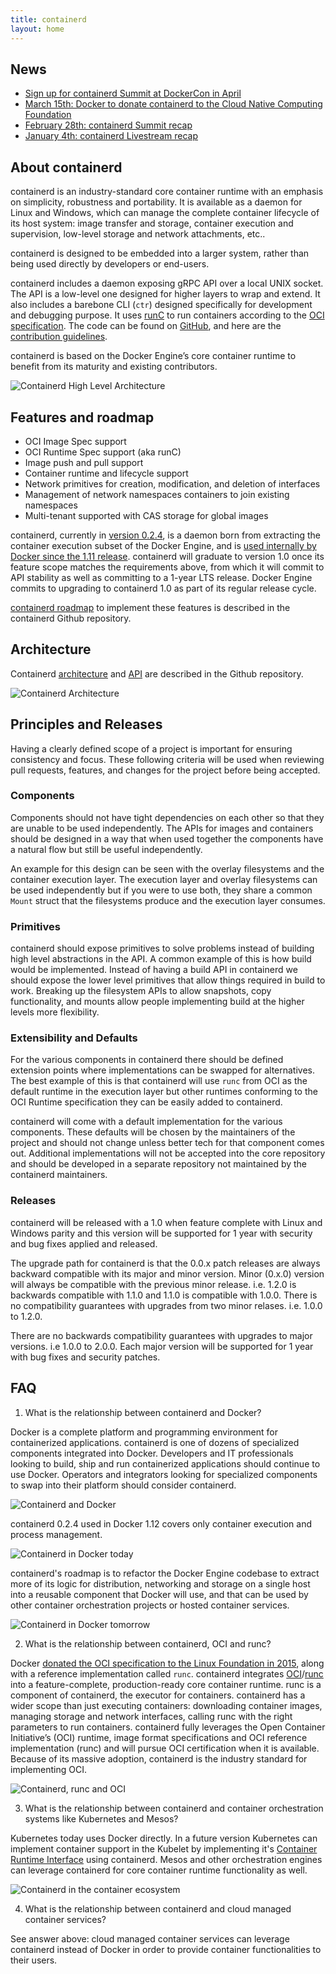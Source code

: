 ```yaml
---
title: containerd
layout: home
---
```


## News

* [Sign up for containerd Summit at DockerCon in April](dockercon-summit)
* [March 15th: Docker to donate containerd to the Cloud Native Computing Foundation](https://blog.docker.com/2017/03/docker-donates-containerd-to-cncf/)
* [February 28th: containerd Summit recap](https://blog.docker.com/2017/02/containerd-summit-recap-slides-videos-meeting-notes/)
* [January 4th: containerd Livestream recap](https://blog.docker.com/2017/01/containerd-livestream-recap)

## About containerd

containerd is an industry-standard core container runtime with an emphasis on simplicity, robustness and portability. It is available as a daemon for Linux and Windows, which can manage the complete container lifecycle of its host system: image transfer and storage, container execution and supervision, low-level storage and network attachments, etc..

containerd is designed to be embedded into a larger system, rather than being used directly by developers or end-users.

containerd includes a daemon exposing gRPC API over a local UNIX socket. The API is a low-level one designed for higher layers to wrap and extend. It also includes a barebone CLI (`ctr`) designed specifically for development and debugging purpose. It uses [runC](https://github.com/opencontainers/runc) to run containers according to the [OCI specification](https://www.opencontainers.org/about). The code can be found on [GitHub](https://github.com/docker/containerd), and here are the [contribution guidelines](https://github.com/docker/containerd/blob/master/CONTRIBUTING.md).

containerd is based on the Docker Engine’s core container runtime to benefit from its maturity and existing contributors.

![Containerd High Level Architecture](/images/chart-a.png "Containerd High Level Architecture")

## Features and roadmap

* OCI Image Spec support
* OCI Runtime Spec support (aka runC)
* Image push and pull support
* Container runtime and lifecycle support
* Network primitives for creation, modification, and deletion of interfaces
* Management of network namespaces containers to join existing namespaces
* Multi-tenant supported with CAS storage for global images

containerd, currently in [version 0.2.4](https://github.com/docker/containerd/releases/tag/v0.2.4), is a daemon born from extracting the container execution subset of the Docker Engine, and is [used internally by Docker since the 1.11 release](https://blog.docker.com/2016/04/docker-engine-1-11-runc/). containerd will graduate to version 1.0 once its feature scope matches the requirements above, from which it will commit to API stability as well as committing to a 1-year LTS release. Docker Engine commits to upgrading to containerd 1.0 as part of its regular release cycle.

[containerd roadmap](https://github.com/docker/containerd/blob/master/ROADMAP.md) to implement these features is described in the containerd Github repository.

## Architecture

Containerd [architecture](https://github.com/docker/containerd/blob/master/design/architecture.md) and [API](https://github.com/docker/containerd/tree/master/api/) are described in the Github repository.

![Containerd Architecture](/images/chart-b.png "Containerd High Level Architecture")

## Principles and Releases

Having a clearly defined scope of a project is important for ensuring consistency and focus.
These following criteria will be used when reviewing pull requests, features, and changes for the project before being accepted.

### Components

Components should not have tight dependencies on each other so that they are unable to be used independently.
The APIs for images and containers should be designed in a way that when used together the components have a natural flow but still be useful independently.

An example for this design can be seen with the overlay filesystems and the container execution layer.
The execution layer and overlay filesystems can be used independently but if you were to use both, they share a common `Mount` struct that the filesystems produce and the execution layer consumes.

### Primitives

containerd should expose primitives to solve problems instead of building high level abstractions in the API.
A common example of this is how build would be implemented.
Instead of having a build API in containerd we should expose the lower level primitives that allow things required in build to work.
Breaking up the filesystem APIs to allow snapshots, copy functionality, and mounts allow people implementing build at the higher levels more flexibility.

### Extensibility and Defaults

For the various components in containerd there should be defined extension points where implementations can be swapped for alternatives.
The best example of this is that containerd will use `runc` from OCI as the default runtime in the execution layer but other runtimes conforming to the OCI Runtime specification they can be easily added to containerd.

containerd will come with a default implementation for the various components.
These defaults will be chosen by the maintainers of the project and should not change unless better tech for that component comes out.
Additional implementations will not be accepted into the core repository and should be developed in a separate repository not maintained by the containerd maintainers.

### Releases

containerd will be released with a 1.0 when feature complete with Linux and Windows parity and this version will be supported for 1 year with security and bug fixes applied and released.

The upgrade path for containerd is that the 0.0.x patch releases are always backward compatible with its major and minor version.
Minor (0.x.0) version will always be compatible with the previous minor release. i.e. 1.2.0 is backwards compatible with 1.1.0 and 1.1.0 is compatible with 1.0.0.
There is no compatibility guarantees with upgrades from two minor relases.  i.e. 1.0.0 to 1.2.0.

There are no backwards compatibility guarantees with upgrades to major versions.  i.e 1.0.0 to 2.0.0.
Each major version will be supported for 1 year with bug fixes and security patches.

## FAQ

1. What is the relationship between containerd and Docker?

Docker is a complete platform and programming environment for containerized applications. containerd is one of dozens of specialized components integrated into Docker. Developers and IT professionals looking to build, ship and run containerized applications should continue to use Docker. Operators and integrators looking for specialized components to swap into their platform should consider containerd.

![Containerd and Docker](/images/chart-c.png "Containerd and Docker")

containerd 0.2.4 used in Docker 1.12 covers only container execution and process management.

![Containerd in Docker today](/images/chart-g.png "Containerd in Docker today")

containerd's roadmap is to refactor the Docker Engine codebase to extract more of its logic for distribution, networking and storage on a single host into a reusable component that Docker will use, and that can be used by other container orchestration projects or hosted container services.

![Containerd in Docker tomorrow](/images/chart-d.png "Containerd in Docker tomorrow")

2. What is the relationship between containerd, OCI and runc?

Docker [donated the OCI specification to the Linux Foundation in 2015](https://blog.docker.com/2015/06/open-container-project-foundation/), along with a reference implementation called `runc`. containerd integrates [OCI](https://www.opencontainers.org/)/[runc](https://runc.io/) into a feature-complete, production-ready core container runtime. runc is a component of containerd, the executor for containers. containerd has a wider scope than just executing containers: downloading container images, managing storage and network interfaces, calling runc with the right parameters to run containers. containerd fully leverages the Open Container Initiative’s (OCI) runtime, image format specifications and OCI reference implementation (runc) and will pursue OCI certification when it is available. Because of its massive adoption, containerd is the industry standard for implementing OCI. 

![Containerd, runc and OCI](/images/chart-a.png "Containerd, runc and OCI")

3. What is the relationship between containerd and container orchestration systems like Kubernetes and Mesos?

Kubernetes today uses Docker directly. In a future version Kubernetes can implement container support in the Kubelet by implementing it's [Container Runtime Interface](https://github.com/kubernetes/kubernetes/blob/release-1.5/docs/devel/container-runtime-interface.md) using containerd. Mesos and other orchestration engines can leverage containerd for core container runtime functionality as well.

![Containerd in the container ecosystem](/images/chart-f.png "Containerd in the container ecosystem")

4. What is the relationship between containerd and cloud managed container services?

See answer above: cloud managed container services can leverage containerd instead of Docker in order to provide container functionalities to their users.
